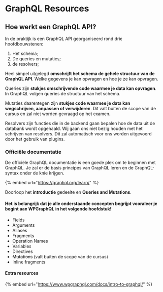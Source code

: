 # GraphQL Resources

## Hoe werkt een GraphQL API?

In de praktijk is een GraphQL API georganiseerd rond drie hoofdbouwstenen:

1. Het schema;
2. De queries en mutaties;
3. de resolvers;

Heel simpel uitgelegd **omschrijft het schema de gehele structuur van de GraphQL API**. Welke gegevens je kan opvragen en hoe je ze kan opvragen.

Queries zijn **stukjes omschrijvende code waarmee je data kan opvragen**. In GraphQL volgen queries de structuur van het schema.

Mutaties daarentegen zijn **stukjes code waarmee je data kan wegschrijven, aanpassen of verwijderen**. Dit valt buiten de scope van de cursus en zal niet worden gevraagd op het examen.

Resolvers zijn functies die in de backend gaan bepalen hoe de data uit de databank wordt opgehaald. Wij gaan ons niet bezig houden met het schrijven van resolvers. Dit zal automatisch voor ons worden uitgevoerd door het gebruik van plugins.

### Officiële documentatie

De officiële GraphQL documentatie is een goede plek om te beginnen met GraphQL. Je zal er de basis principes van GraphQL leren en de GraphQL-syntax onder de knie krijgen.

{% embed url="https://graphql.org/learn/" %}

Doorloop het **introductie** gedeelte en **Queries and Mutations**.

#### Het is belangrijk dat je alle onderstaande concepten begrijpt vooraleer je begint aan WPGraphQL in het volgende hoofdstuk!

* Fields
* Arguments
* Aliases
* Fragments
* Operation Names
* Variables
* Directives
* ~~Mutations~~ (valt buiten de scope van de cursus)
* Inline fragments

#### Extra resources

{% embed url="https://www.wpgraphql.com/docs/intro-to-graphql/" %}
